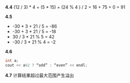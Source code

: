 **4.4**
(12 / 3) * 4 + (5 * 15) + (24 % 4 ) / 2 = 16 + 75 + 0 = 91

**4.5**
- -30 * 3 + 21 / 5 = -86
- -30 + 3 * 21 / 5 = -18
- 30 / 3 * 21 % 5 = 42
- -30 / 3 * 21 % 4 = -2

**4.6**
```C++
int a;
cout << a%2 ? “odd” : “even” << endl;
```

**4.7**
计算结果超过最大范围产生溢出